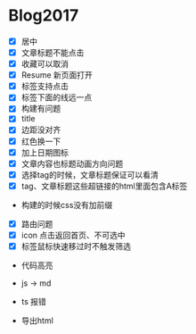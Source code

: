 # Blog2017

- [x] 居中
- [x] 文章标题不能点击
- [x] 收藏可以取消
- [x] Resume 新页面打开
- [x] 标签支持点击
- [x] 标签下面的线远一点
- [x] 构建有问题
- [x] title
- [x] 边距没对齐
- [x] 红色换一下
- [x] 加上日期图标
- [x] 文章内容也标题动画方向问题
- [x] 选择tag的时候，文章标题保证可以看清
- [x] tag、文章标题这些超链接的html里面包含A标签
- 构建的时候css没有加前缀
- [x] 路由问题
- [x] icon 点击返回首页、不可选中
- [x] 标签鼠标快速移过时不触发筛选
- 代码高亮

- js -> md
- ts 报错
- 导出html
